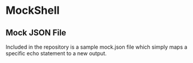 # MockShell

## Mock JSON File

Included in the repository is a sample mock.json file which simply maps a specific echo statement to
a new output.

